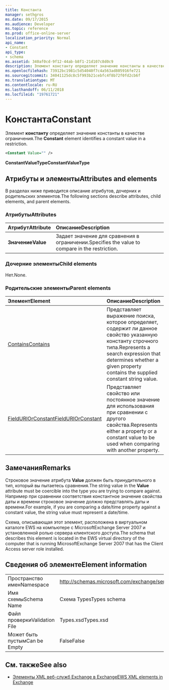 ```yaml
---
title: Константа
manager: sethgros
ms.date: 09/17/2015
ms.audience: Developer
ms.topic: reference
ms.prod: office-online-server
localization_priority: Normal
api_name:
- Constant
api_type:
- schema
ms.assetid: 340af0cd-9f12-44ab-b8f1-21d107c8d0c9
description: Элемент константу определяет значение константы в качестве ограничения.
ms.openlocfilehash: 73912bc1981c5d54040f7c4a563ad805916fe721
ms.sourcegitcommit: 34041125dc8c5f993b21cebfc4f8b72f0fd2cb6f
ms.translationtype: MT
ms.contentlocale: ru-RU
ms.lasthandoff: 06/11/2018
ms.locfileid: "19761721"
---
```

# <a name="constant"></a><span data-ttu-id="28188-103">Константа</span><span class="sxs-lookup"><span data-stu-id="28188-103">Constant</span></span>

<span data-ttu-id="28188-104">Элемент **константу** определяет значение константы в качестве ограничения.</span><span class="sxs-lookup"><span data-stu-id="28188-104">The **Constant** element identifies a constant value in a restriction.</span></span> 
  
```xml
<Constant Value="" />
```

 <span data-ttu-id="28188-105">**ConstantValueType**</span><span class="sxs-lookup"><span data-stu-id="28188-105">**ConstantValueType**</span></span>
## <a name="attributes-and-elements"></a><span data-ttu-id="28188-106">Атрибуты и элементы</span><span class="sxs-lookup"><span data-stu-id="28188-106">Attributes and elements</span></span>

<span data-ttu-id="28188-107">В разделах ниже приводится описание атрибутов, дочерних и родительских элементов.</span><span class="sxs-lookup"><span data-stu-id="28188-107">The following sections describe attributes, child elements, and parent elements.</span></span>
  
### <a name="attributes"></a><span data-ttu-id="28188-108">Атрибуты</span><span class="sxs-lookup"><span data-stu-id="28188-108">Attributes</span></span>

|<span data-ttu-id="28188-109">**Атрибут**</span><span class="sxs-lookup"><span data-stu-id="28188-109">**Attribute**</span></span>|<span data-ttu-id="28188-110">**Описание**</span><span class="sxs-lookup"><span data-stu-id="28188-110">**Description**</span></span>|
|:-----|:-----|
|<span data-ttu-id="28188-111">**Значение**</span><span class="sxs-lookup"><span data-stu-id="28188-111">**Value**</span></span> <br/> |<span data-ttu-id="28188-112">Задает значение для сравнения в ограничении.</span><span class="sxs-lookup"><span data-stu-id="28188-112">Specifies the value to compare in the restriction.</span></span>  <br/> |
   
### <a name="child-elements"></a><span data-ttu-id="28188-113">Дочерние элементы</span><span class="sxs-lookup"><span data-stu-id="28188-113">Child elements</span></span>

<span data-ttu-id="28188-114">Нет.</span><span class="sxs-lookup"><span data-stu-id="28188-114">None.</span></span>
  
### <a name="parent-elements"></a><span data-ttu-id="28188-115">Родительские элементы</span><span class="sxs-lookup"><span data-stu-id="28188-115">Parent elements</span></span>

|<span data-ttu-id="28188-116">**Элемент**</span><span class="sxs-lookup"><span data-stu-id="28188-116">**Element**</span></span>|<span data-ttu-id="28188-117">**Описание**</span><span class="sxs-lookup"><span data-stu-id="28188-117">**Description**</span></span>|
|:-----|:-----|
|[<span data-ttu-id="28188-118">Contains</span><span class="sxs-lookup"><span data-stu-id="28188-118">Contains</span></span>](contains.md) <br/> |<span data-ttu-id="28188-119">Представляет выражение поиска, которое определяет, содержит ли данное свойство указанную константу строчного типа.</span><span class="sxs-lookup"><span data-stu-id="28188-119">Represents a search expression that determines whether a given property contains the supplied constant string value.</span></span>  <br/> |
|[<span data-ttu-id="28188-120">FieldURIOrConstant</span><span class="sxs-lookup"><span data-stu-id="28188-120">FieldURIOrConstant</span></span>](fielduriorconstant.md) <br/> |<span data-ttu-id="28188-121">Представляет свойство или постоянное значение для использования при сравнении с другого свойства.</span><span class="sxs-lookup"><span data-stu-id="28188-121">Represents either a property or a constant value to be used when comparing with another property.</span></span>  <br/> |
   
## <a name="remarks"></a><span data-ttu-id="28188-122">Замечания</span><span class="sxs-lookup"><span data-stu-id="28188-122">Remarks</span></span>

<span data-ttu-id="28188-123">Строковое значение атрибута **Value** должен быть принудительного в тип, который вы пытаетесь сравнения.</span><span class="sxs-lookup"><span data-stu-id="28188-123">The string value in the **Value** attribute must be coercible into the type you are trying to compare against.</span></span> <span data-ttu-id="28188-124">Например при сравнении соответствия константное значение свойства даты и времени строковое значение должно представлять даты и времени.</span><span class="sxs-lookup"><span data-stu-id="28188-124">For example, if you are comparing a date/time property against a constant value, the string value must represent a date/time.</span></span> 
  
<span data-ttu-id="28188-125">Схема, описывающая этот элемент, расположена в виртуальном каталоге EWS на компьютере с MicrosoftExchange Server 2007 и установленной ролью сервера клиентского доступа.</span><span class="sxs-lookup"><span data-stu-id="28188-125">The schema that describes this element is located in the EWS virtual directory of the computer that is running MicrosoftExchange Server 2007 that has the Client Access server role installed.</span></span>
  
## <a name="element-information"></a><span data-ttu-id="28188-126">Сведения об элементе</span><span class="sxs-lookup"><span data-stu-id="28188-126">Element information</span></span>

|||
|:-----|:-----|
|<span data-ttu-id="28188-127">Пространство имен</span><span class="sxs-lookup"><span data-stu-id="28188-127">Namespace</span></span>  <br/> |http://schemas.microsoft.com/exchange/services/2006/types  <br/> |
|<span data-ttu-id="28188-128">Имя схемы</span><span class="sxs-lookup"><span data-stu-id="28188-128">Schema Name</span></span>  <br/> |<span data-ttu-id="28188-129">Схема Types</span><span class="sxs-lookup"><span data-stu-id="28188-129">Types schema</span></span>  <br/> |
|<span data-ttu-id="28188-130">Файл проверки</span><span class="sxs-lookup"><span data-stu-id="28188-130">Validation File</span></span>  <br/> |<span data-ttu-id="28188-131">Types.xsd</span><span class="sxs-lookup"><span data-stu-id="28188-131">Types.xsd</span></span>  <br/> |
|<span data-ttu-id="28188-132">Может быть пустым</span><span class="sxs-lookup"><span data-stu-id="28188-132">Can be Empty</span></span>  <br/> |<span data-ttu-id="28188-133">False</span><span class="sxs-lookup"><span data-stu-id="28188-133">False</span></span>  <br/> |
   
## <a name="see-also"></a><span data-ttu-id="28188-134">См. также</span><span class="sxs-lookup"><span data-stu-id="28188-134">See also</span></span>



- [<span data-ttu-id="28188-135">Элементы XML веб-служб Exchange в Exchange</span><span class="sxs-lookup"><span data-stu-id="28188-135">EWS XML elements in Exchange</span></span>](ews-xml-elements-in-exchange.md)

